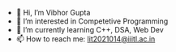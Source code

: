 - 👋 Hi, I’m Vibhor Gupta
- 👀 I’m interested in Competetive Programming
- 🌱 I’m currently learning C++, DSA, Web Dev
- 📫 How to reach me: lit2021014@iiitl.ac.in

<!---
VibhorGupta321/VibhorGupta321 is a ✨ special ✨ repository because its `README.md` (this file) appears on your GitHub profile.
You can click the Preview link to take a look at your changes.
--->
